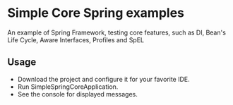 # Simple Core Spring examples
An example of Spring Framework, testing core features, such as DI, Bean's Life Cycle, Aware Interfaces, Profiles and SpEL

## Usage
- Download the project and configure it for your favorite IDE.
- Run SimpleSpringCoreApplication.
- See the console for displayed messages.
